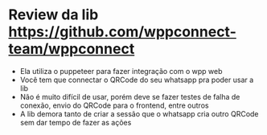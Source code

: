 # Review da lib https://github.com/wppconnect-team/wppconnect

- Ela utiliza o puppeteer para fazer integração com o wpp web
- Você tem que connectar o QRCode do seu whatsapp pra poder usar a lib
- Não é muito difícil de usar, porém deve se fazer testes de falha de conexão, envio do QRCode para o frontend, entre outros
- A lib demora tanto de criar a sessão que o whatsapp cria outro QRCode sem dar tempo de fazer as ações